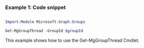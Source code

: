 ### Example 1: Code snippet

```powershell

Import-Module Microsoft.Graph.Groups

Get-MgGroupThread -GroupId $groupId

```
This example shows how to use the Get-MgGroupThread Cmdlet.

